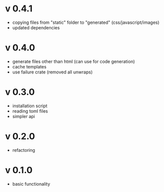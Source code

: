 # v 0.4.1
- copying files from "static" folder to "generated" (css/javascript/images)
- updated dependencies

# v 0.4.0
- generate files other than html (can use for code generation)
- cache templates
- use failure crate (removed all unwraps)

# v 0.3.0
- installation script
- reading toml files
- simpler api

# v 0.2.0
- refactoring

# v 0.1.0
- basic functionality